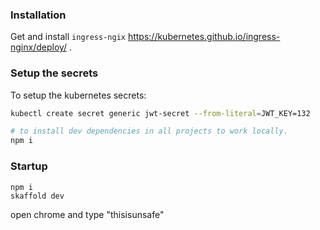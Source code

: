 
### Installation
Get and install `ingress-ngix` https://kubernetes.github.io/ingress-nginx/deploy/ .

### Setup the secrets
To setup the kubernetes secrets:
```bash
kubectl create secret generic jwt-secret --from-literal=JWT_KEY=132
```

```bash
# to install dev dependencies in all projects to work locally.
npm i
```

### Startup
```
npm i
skaffold dev
```

open chrome and type "thisisunsafe"

